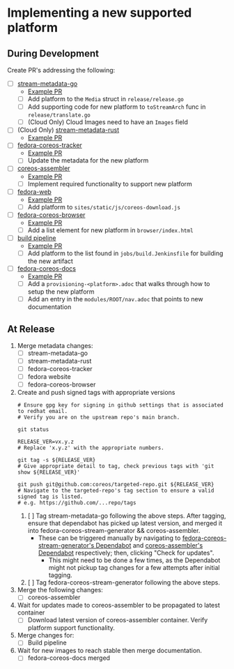 # Implementing a new supported platform

## During Development

Create PR's addressing the following:

- [ ] [stream-metadata-go](https://github.com/coreos/stream-metadata-go)
  - [Example PR](https://github.com/coreos/stream-metadata-go/pull/45/)
  - [ ] Add platform to the `Media` struct in `release/release.go`
  - [ ] Add supporting code for new platform to `toStreamArch` func in `release/translate.go`
  - [ ] (Cloud Only) Cloud Images need to have an `Images` field
- [ ] (Cloud Only) [stream-metadata-rust](https://github.com/coreos/stream-metadata-rust/)
  - [Example PR](https://github.com/coreos/stream-metadata-rust/pull/16)
- [ ] [fedora-coreos-tracker](https://github.com/coreos/fedora-coreos-tracker/)
  - [Example PR](https://github.com/coreos/fedora-coreos-tracker/pull/1213/)
  - [ ] Update the metadata for the new platform
- [ ] [coreos-assembler](https://github.com/coreos/coreos-assembler)
  - [Example PR](https://github.com/coreos/coreos-assembler/pull/2489)
  - [ ] Implement required functionality to support new platform
- [ ] [fedora-web](https://pagure.io/fedora-web/websites)
  - [Example PR](https://pagure.io/fedora-web/websites/pull-request/221#request_diff)
  - [ ] Add platform to `sites/static/js/coreos-download.js`
- [ ] [fedora-coreos-browser](https://github.com/coreos/fedora-coreos-browser)
  - [Example PR](https://github.com/coreos/fedora-coreos-browser/pull/35)
  - [ ] Add a list element for new platform in `browser/index.html`
- [ ] [build pipeline](https://github.com/coreos/fedora-coreos-pipeline)
  - [Example PR](https://github.com/coreos/fedora-coreos-pipeline/pull/500)
  - [ ] Add platform to the list found in `jobs/build.Jenkinsfile` for building the new artifact
- [ ] [fedora-coreos-docs](https://github.com/coreos/fedora-coreos-docs)
  - [Example PR](https://github.com/coreos/fedora-coreos-docs/pull/377)
  - [ ] Add a `provisioning-<platform>.adoc` that walks through how to setup the new platform
  - [ ] Add an entry in the `modules/ROOT/nav.adoc` that points to new documentation

## At Release

1. Merge metadata changes:
   - [ ] stream-metadata-go
   - [ ] stream-metadata-rust
   - [ ] fedora-coreos-tracker
   - [ ] fedora website
   - [ ] fedora-coreos-browser
1. Create and push signed tags with appropriate versions
   ```
   # Ensure gpg key for signing in github settings that is associated to redhat email.
   # Verify you are on the upstream repo's main branch.

   git status

   RELEASE_VER=vx.y.z
   # Replace 'x.y.z' with the appropriate numbers.

   git tag -s ${RELEASE_VER}
   # Give appropriate detail to tag, check previous tags with 'git show ${RELEASE_VER}'

   git push git@github.com:coreos/targeted-repo.git ${RELEASE_VER}
   # Navigate to the targeted-repo's tag section to ensure a valid signed tag is listed.
   # e.g. https://github.com/...repo/tags
   ```
   1. [ ] Tag stream-metadata-go following the above steps. After tagging, ensure that dependabot has picked up latest version, and merged it into fedora-coreos-stream-generator && coreos-assembler.
      - These can be triggered manually by navigating to [fedora-coreos-stream-generator's Dependabot](https://github.com/coreos/fedora-coreos-stream-generator/network/updates/) and [coreos-assembler's Dependabot](https://github.com/coreos/coreos-assembler/network/updates) respectively; then, clicking "Check for updates".
        - This might need to be done a few times, as the Dependabot might not pickup tag changes for a few attempts after initial tagging.
   2. [ ] Tag fedora-coreos-stream-generator following the above steps.
1. Merge the following changes:
   - [ ] coreos-assembler
1. Wait for updates made to coreos-assembler to be propagated to latest container
   - [ ] Download latest version of coreos-assembler container. Verify platform support functionality.
1. Merge changes for:
   - [ ] Build pipeline
1. Wait for new images to reach stable then merge documentation.
   - [ ] fedora-coreos-docs merged
